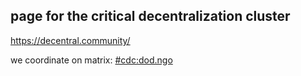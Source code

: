 ## page for the critical decentralization cluster

<https://decentral.community/>

we coordinate on matrix: [#cdc:dod.ngo](https://matrix.to/#/#cdc:dod.ngo)
